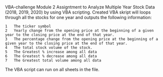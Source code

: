 VBA-challenge
Module 2 Assigntment to Analyze Multiple Year Stock Data (2018, 2019, 2020) by using VBA scripting. Created VBA skript will loops through all the stocks for one year and outputs the following information:
	
 	1	The ticker symbol
	2	Yearly change from the opening price at the beginning of a given year to the closing price at the end of that year.
	3	The percentage change from the opening price at the beginning of a given year to the closing price at the end of that year.
	4	The total stock volume of the stock.
	5	The Greatest % increase among all data
	6	The Greatest % decrease among all data
	7	The Greatest total volume among all data
The VBA script can run on all sheets in the file.
